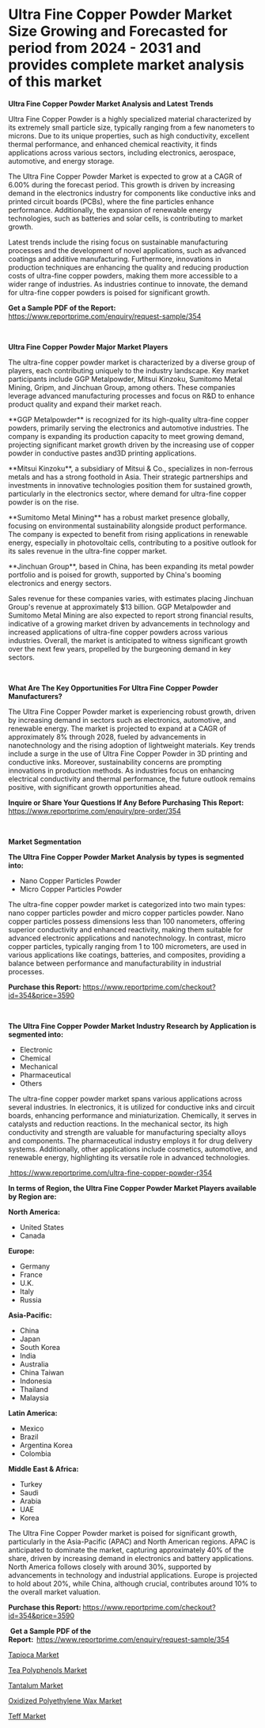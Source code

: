 <p><h1>Ultra Fine Copper Powder Market Size Growing and Forecasted for period from 2024 - 2031 and provides complete market analysis of this market</h1></p><p><strong>Ultra Fine Copper Powder Market Analysis and Latest Trends</strong></p>
<p><p>Ultra Fine Copper Powder is a highly specialized material characterized by its extremely small particle size, typically ranging from a few nanometers to microns. Due to its unique properties, such as high conductivity, excellent thermal performance, and enhanced chemical reactivity, it finds applications across various sectors, including electronics, aerospace, automotive, and energy storage.</p><p>The Ultra Fine Copper Powder Market is expected to grow at a CAGR of 6.00% during the forecast period. This growth is driven by increasing demand in the electronics industry for components like conductive inks and printed circuit boards (PCBs), where the fine particles enhance performance. Additionally, the expansion of renewable energy technologies, such as batteries and solar cells, is contributing to market growth.</p><p>Latest trends include the rising focus on sustainable manufacturing processes and the development of novel applications, such as advanced coatings and additive manufacturing. Furthermore, innovations in production techniques are enhancing the quality and reducing production costs of ultra-fine copper powders, making them more accessible to a wider range of industries. As industries continue to innovate, the demand for ultra-fine copper powders is poised for significant growth.</p></p>
<p><strong>Get a Sample PDF of the Report:&nbsp;</strong> <a href="https://www.reportprime.com/enquiry/request-sample/354?utm_campaign=2011&utm_medium=2&utm_source=Github&utm_content=ia&utm_term=24122024&utm_id=ultra-fine-copper-powder">https://www.reportprime.com/enquiry/request-sample/354</a></p>
<p>&nbsp;</p>
<p><strong>Ultra Fine Copper Powder Major Market Players</strong></p>
<p><p>The ultra-fine copper powder market is characterized by a diverse group of players, each contributing uniquely to the industry landscape. Key market participants include GGP Metalpowder, Mitsui Kinzoku, Sumitomo Metal Mining, Gripm, and Jinchuan Group, among others. These companies leverage advanced manufacturing processes and focus on R&D to enhance product quality and expand their market reach.</p><p>**GGP Metalpowder** is recognized for its high-quality ultra-fine copper powders, primarily serving the electronics and automotive industries. The company is expanding its production capacity to meet growing demand, projecting significant market growth driven by the increasing use of copper powder in conductive pastes and3D printing applications.</p><p>**Mitsui Kinzoku**, a subsidiary of Mitsui & Co., specializes in non-ferrous metals and has a strong foothold in Asia. Their strategic partnerships and investments in innovative technologies position them for sustained growth, particularly in the electronics sector, where demand for ultra-fine copper powder is on the rise.</p><p>**Sumitomo Metal Mining** has a robust market presence globally, focusing on environmental sustainability alongside product performance. The company is expected to benefit from rising applications in renewable energy, especially in photovoltaic cells, contributing to a positive outlook for its sales revenue in the ultra-fine copper market.</p><p>**Jinchuan Group**, based in China, has been expanding its metal powder portfolio and is poised for growth, supported by China's booming electronics and energy sectors.</p><p>Sales revenue for these companies varies, with estimates placing Jinchuan Group's revenue at approximately $13 billion. GGP Metalpowder and Sumitomo Metal Mining are also expected to report strong financial results, indicative of a growing market driven by advancements in technology and increased applications of ultra-fine copper powders across various industries. Overall, the market is anticipated to witness significant growth over the next few years, propelled by the burgeoning demand in key sectors.</p></p>
<p>&nbsp;</p>
<p><strong>What Are The Key Opportunities For Ultra Fine Copper Powder Manufacturers?</strong></p>
<p><p>The Ultra Fine Copper Powder market is experiencing robust growth, driven by increasing demand in sectors such as electronics, automotive, and renewable energy. The market is projected to expand at a CAGR of approximately 8% through 2028, fueled by advancements in nanotechnology and the rising adoption of lightweight materials. Key trends include a surge in the use of Ultra Fine Copper Powder in 3D printing and conductive inks. Moreover, sustainability concerns are prompting innovations in production methods. As industries focus on enhancing electrical conductivity and thermal performance, the future outlook remains positive, with significant growth opportunities ahead.</p></p>
<p><strong>Inquire or Share Your Questions If Any Before Purchasing This Report:</strong> <a href="https://www.reportprime.com/enquiry/pre-order/354?utm_campaign=2011&utm_medium=2&utm_source=Github&utm_content=ia&utm_term=24122024&utm_id=ultra-fine-copper-powder">https://www.reportprime.com/enquiry/pre-order/354</a></p>
<p>&nbsp;</p>
<p><strong>Market Segmentation</strong></p>
<p><strong>The Ultra Fine Copper Powder Market Analysis by types is segmented into:</strong></p>
<p><ul><li>Nano Copper Particles Powder</li><li>Micro Copper Particles Powder</li></ul></p>
<p><p>The ultra-fine copper powder market is categorized into two main types: nano copper particles powder and micro copper particles powder. Nano copper particles possess dimensions less than 100 nanometers, offering superior conductivity and enhanced reactivity, making them suitable for advanced electronic applications and nanotechnology. In contrast, micro copper particles, typically ranging from 1 to 100 micrometers, are used in various applications like coatings, batteries, and composites, providing a balance between performance and manufacturability in industrial processes.</p></p>
<p><strong>Purchase this Report:&nbsp;</strong><a href="https://www.reportprime.com/checkout?id=354&price=3590&utm_campaign=2011&utm_medium=2&utm_source=Github&utm_content=ia&utm_term=24122024&utm_id=ultra-fine-copper-powder">https://www.reportprime.com/checkout?id=354&price=3590</a></p>
<p>&nbsp;</p>
<p><strong>The Ultra Fine Copper Powder Market Industry Research by Application is segmented into:</strong></p>
<p><ul><li>Electronic</li><li>Chemical</li><li>Mechanical</li><li>Pharmaceutical</li><li>Others</li></ul></p>
<p><p>The ultra-fine copper powder market spans various applications across several industries. In electronics, it is utilized for conductive inks and circuit boards, enhancing performance and miniaturization. Chemically, it serves in catalysts and reduction reactions. In the mechanical sector, its high conductivity and strength are valuable for manufacturing specialty alloys and components. The pharmaceutical industry employs it for drug delivery systems. Additionally, other applications include cosmetics, automotive, and renewable energy, highlighting its versatile role in advanced technologies.</p></p>
<p><a href="https://www.reportprime.com/ultra-fine-copper-powder-r354?utm_campaign=2011&utm_medium=2&utm_source=Github&utm_content=ia&utm_term=24122024&utm_id=ultra-fine-copper-powder">&nbsp;https://www.reportprime.com/ultra-fine-copper-powder-r354</a></p>
<p><strong>In terms of Region, the Ultra Fine Copper Powder Market Players available by Region are:</strong></p>
<p>
    <p> <strong> North America: </strong>
        <ul>
            <li>United States</li>
            <li>Canada</li>
        </ul>
        </p> 
    <p> <strong> Europe: </strong>
        <ul>
            <li>Germany</li>
            <li>France</li>
            <li>U.K.</li>
            <li>Italy</li>
            <li>Russia</li>
        </ul>
        </p> 
    <p> <strong> Asia-Pacific: </strong>
        <ul>
            <li>China</li>
            <li>Japan</li>
            <li>South Korea</li>
            <li>India</li>
            <li>Australia</li>
            <li>China Taiwan</li>
            <li>Indonesia</li>
            <li>Thailand</li>
            <li>Malaysia</li>
        </ul>
        </p> 
    <p> <strong> Latin America: </strong>
        <ul>
            <li>Mexico</li>
            <li>Brazil</li>
            <li>Argentina Korea</li>
            <li>Colombia</li>
        </ul>
        </p> 
    <p> <strong> Middle East & Africa: </strong>
        <ul>
            <li>Turkey</li>
            <li>Saudi</li>
            <li>Arabia</li>
            <li>UAE</li>
            <li>Korea</li>
        </ul>
    </p>
    </p>
<p><p>The Ultra Fine Copper Powder market is poised for significant growth, particularly in the Asia-Pacific (APAC) and North American regions. APAC is anticipated to dominate the market, capturing approximately 40% of the share, driven by increasing demand in electronics and battery applications. North America follows closely with around 30%, supported by advancements in technology and industrial applications. Europe is projected to hold about 20%, while China, although crucial, contributes around 10% to the overall market valuation.</p></p>
<p><strong>Purchase this Report: </strong><a href="https://www.reportprime.com/checkout?id=354&price=3590&utm_campaign=2011&utm_medium=2&utm_source=Github&utm_content=ia&utm_term=24122024&utm_id=ultra-fine-copper-powder">https://www.reportprime.com/checkout?id=354&price=3590</a></p>
<p>&nbsp;<strong>Get a Sample PDF of the Report:&nbsp;&nbsp;</strong><a href="https://www.reportprime.com/enquiry/request-sample/354?utm_campaign=2011&utm_medium=2&utm_source=Github&utm_content=ia&utm_term=24122024&utm_id=ultra-fine-copper-powder">https://www.reportprime.com/enquiry/request-sample/354</a></p>
<p><strong></strong></p>
<p><p><a href="https://www.linkedin.com/pulse/tapioca-market-analysis-2024-2031-projected-98-cagr-lmpse?utm_campaign=2011&utm_medium=2&utm_source=Github&utm_content=ia&utm_term=24122024&utm_id=ultra-fine-copper-powder">Tapioca Market</a></p><p><a href="https://www.linkedin.com/pulse/tea-polyphenols-market-size-forecast-2024-2031-anticipated-ij4he?utm_campaign=2011&utm_medium=2&utm_source=Github&utm_content=ia&utm_term=24122024&utm_id=ultra-fine-copper-powder">Tea Polyphenols Market</a></p><p><a href="https://www.linkedin.com/pulse/global-tantalum-market-trends-forecasts-strategic-analysis-2024-35ljf?utm_campaign=2011&utm_medium=2&utm_source=Github&utm_content=ia&utm_term=24122024&utm_id=ultra-fine-copper-powder">Tantalum Market</a></p><p><a href="https://github.com/ChiragRp1/Market-Research-Report-List-6/blob/main/oxidized-polyethylene-wax-market.md?utm_campaign=2011&utm_medium=2&utm_source=Github&utm_content=ia&utm_term=24122024&utm_id=ultra-fine-copper-powder">Oxidized Polyethylene Wax Market</a></p><p><a href="https://www.linkedin.com/pulse/forecast-teff-market-from-2024-2031-rapid-growth-rateof-57-w2yne?utm_campaign=2011&utm_medium=2&utm_source=Github&utm_content=ia&utm_term=24122024&utm_id=ultra-fine-copper-powder">Teff Market</a></p></p>